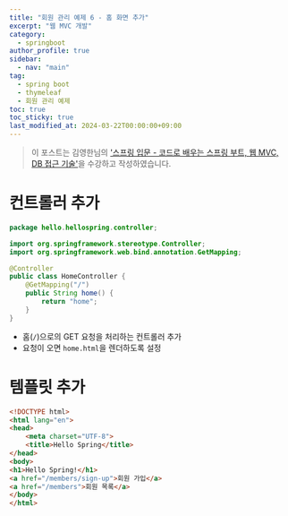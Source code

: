 ```yaml
---
title: "회원 관리 예제 6 - 홈 화면 추가"
excerpt: "웹 MVC 개발"
category: 
  - springboot
author_profile: true
sidebar:
  - nav: "main" 
tag:
  - spring boot
  - thymeleaf
  - 회원 관리 예제
toc: true
toc_sticky: true
last_modified_at: 2024-03-22T00:00:00+09:00
---
```


> 이 포스트는 김영한님의 ['스프링 입문 - 코드로 배우는 스프링 부트, 웹 MVC, DB 접근 기술'](https://www.inflearn.com/course/%EC%8A%A4%ED%94%84%EB%A7%81-%EC%9E%85%EB%AC%B8-%EC%8A%A4%ED%94%84%EB%A7%81%EB%B6%80%ED%8A%B8/dashboard)을 수강하고 작성하였습니다.  

# 컨트롤러 추가
```java
package hello.hellospring.controller;

import org.springframework.stereotype.Controller;
import org.springframework.web.bind.annotation.GetMapping;

@Controller
public class HomeController {
    @GetMapping("/")
    public String home() {
        return "home";
    }
}
```

- 홈(`/`)으로의 GET 요청을 처리하는 컨트롤러 추가
- 요청이 오면 `home.html`을 렌더하도록 설정

# 템플릿 추가
```html
<!DOCTYPE html>
<html lang="en">
<head>
    <meta charset="UTF-8">
    <title>Hello Spring</title>
</head>
<body>
<h1>Hello Spring!</h1>
<a href="/members/sign-up">회원 가입</a>
<a href="/members">회원 목록</a>
</body>
</html>
```
